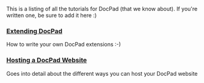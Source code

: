 This is a listing of all the tutorials for DocPad (that we know about). If you're written one, be sure to add it here :)


### [Extending DocPad](https://github.com/bevry/docpad/wiki/Extending)
How to write your own DocPad extensions :-)

### [Hosting a DocPad Website](https://github.com/bevry/docpad/wiki/Hosting)
Goes into detail about the different ways you can host your DocPad website
